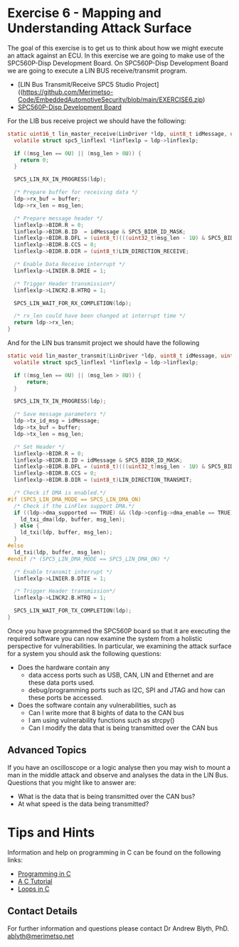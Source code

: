 # Exercise 6 - Mapping and Understanding Attack Surface

The goal of this exercise is to get us to think about how we might execute an attack against an ECU. In this exercise we are going to make use of the SPC560P-Disp Development Board. On SPC560P-Disp Development Board we are going to execute a LIN BUS receive/transmit program.

* [LIN Bus Transmit/Receive SPC5 Studio Project]((https://github.com/Merimetso-Code/EmbeddedAutomotiveSecurity/blob/main/EXERCISE6.zip)
* [SPC560P-Disp Development Board](2520506-40.jpg)

For the LIB bus receive project we should have the following:
```c
static uint16_t lin_master_receive(LinDriver *ldp, uint8_t idMessage, uint8_t *buffer, uint16_t msg_len) {
  volatile struct spc5_linflexl *linflexlp = ldp->linflexlp;

  if ((msg_len == 0U) || (msg_len > 8U)) {
    return 0;
  }

  SPC5_LIN_RX_IN_PROGRESS(ldp);

  /* Prepare buffer for receiving data */
  ldp->rx_buf = buffer;
  ldp->rx_len = msg_len;

  /* Prepare message header */
  linflexlp->BIDR.R = 0;
  linflexlp->BIDR.B.ID  = idMessage & SPC5_BIDR_ID_MASK;
  linflexlp->BIDR.B.DFL = (uint8_t)(((uint32_t)msg_len - 1U) & SPC5_BIDR_DFL_MASK); /* Configure DFL in BIDR */
  linflexlp->BIDR.B.CCS = 0;
  linflexlp->BIDR.B.DIR = (uint8_t)LIN_DIRECTION_RECEIVE;

  /* Enable Data Receive interrupt */
  linflexlp->LINIER.B.DRIE = 1;

  /* Trigger Header transmission*/
  linflexlp->LINCR2.B.HTRQ = 1;

  SPC5_LIN_WAIT_FOR_RX_COMPLETION(ldp);

  /* rx_len could have been changed at interrupt time */
  return ldp->rx_len;
}
```

And for the LIN bus transmit project we should have the following
```c
static void lin_master_transmit(LinDriver *ldp, uint8_t idMessage, uint8_t *buffer, uint16_t msg_len) {
  volatile struct spc5_linflexl *linflexlp = ldp->linflexlp;

  if ((msg_len == 0U) || (msg_len > 8U)) {
	  return;
  }

  SPC5_LIN_TX_IN_PROGRESS(ldp);

  /* Save message parameters */
  ldp->tx_id_msg = idMessage;
  ldp->tx_buf = buffer;
  ldp->tx_len = msg_len;

  /* Set Header */
  linflexlp->BIDR.R = 0;
  linflexlp->BIDR.B.ID = idMessage & SPC5_BIDR_ID_MASK;
  linflexlp->BIDR.B.DFL = (uint8_t)(((uint32_t)msg_len - 1U) & SPC5_BIDR_DFL_MASK); /* Configure DFL in BIDR */
  linflexlp->BIDR.B.CCS = 0;
  linflexlp->BIDR.B.DIR = (uint8_t)LIN_DIRECTION_TRANSMIT;

  /* Check if DMA is enabled.*/
#if (SPC5_LIN_DMA_MODE == SPC5_LIN_DMA_ON)
  /* Check if the LinFlex support DMA.*/
  if ((ldp->dma_supported == TRUE) && (ldp->config->dma_enable == TRUE)) {
    ld_txi_dma(ldp, buffer, msg_len);
  } else {
    ld_txi(ldp, buffer, msg_len);
  }
#else
  ld_txi(ldp, buffer, msg_len);
#endif /* (SPC5_LIN_DMA_MODE == SPC5_LIN_DMA_ON) */

  /* Enable transmit interrupt */
  linflexlp->LINIER.B.DTIE = 1;

  /* Trigger Header transmission*/
  linflexlp->LINCR2.B.HTRQ = 1;

  SPC5_LIN_WAIT_FOR_TX_COMPLETION(ldp);
}
```

Once you have programmed the SPC560P board so that it are executing the required software you can now examine the system from a holistic perspective for vulnerabilities. In particular, we examining the attack surface for a system you should ask the following questions:

* Does the hardware contain any
    * data access ports such as USB, CAN, LIN and Ethernet and are these data ports used.
    * debug/programming ports such as I2C, SPI and JTAG and how can these ports be accessed.
* Does the software contain any vulnerabilities, such as
    * Can I write more that 8 bights of data to the CAN bus
    * I am using vulnerability functions such as strcpy()
    * Can I modify the data that is being transmitted over the CAN bus

## Advanced Topics

If you have an oscilloscope or a logic analyse then you may wish to mount a man in the middle attack and observe and analyses the data in the LIN Bus. Questions that you might like to answer are:

* What is the data that is being transmitted over the CAN bus?
* At what speed is the data being transmitted?

# Tips and Hints
Information and help on programming in C can be found on the following links:
* [Programming in C](https://beginnersbook.com/2014/01/c-program-structure/)
* [A C Tutorial](https://www.cprogramming.com/tutorial/c-tutorial.html?inl=nv)
* [Loops in C](https://www.tutorialspoint.com/cprogramming/c_loops.htm)

## Contact Details

For further information and questions please contact Dr Andrew Blyth, PhD. <ablyth@merimetso.net>
